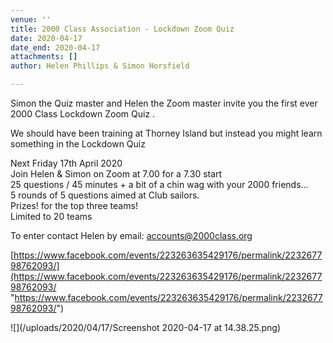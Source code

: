 ```yaml
---
venue: ''
title: 2000 Class Association - Lockdown Zoom Quiz
date: 2020-04-17
date_end: 2020-04-17
attachments: []
author: Helen Phillips & Simon Horsfield

---
```

Simon the Quiz master and Helen the Zoom master invite you the first ever 2000 Class Lockdown Zoom Quiz .

We should have been training at Thorney Island but instead you might learn something in the Lockdown Quiz

Next Friday 17th April 2020  
Join Helen & Simon on Zoom at 7.00 for a 7.30 start  
25 questions / 45 minutes + a bit of a chin wag with your 2000 friends...  
5 rounds of 5 questions aimed at Club sailors.  
Prizes! for the top three teams!  
Limited to 20 teams

To enter contact Helen by email: accounts@2000class.org

[https://www.facebook.com/events/223263635429176/permalink/223267798762093/](https://www.facebook.com/events/223263635429176/permalink/223267798762093/ "https://www.facebook.com/events/223263635429176/permalink/223267798762093/")

![](/uploads/2020/04/17/Screenshot 2020-04-17 at 14.38.25.png)